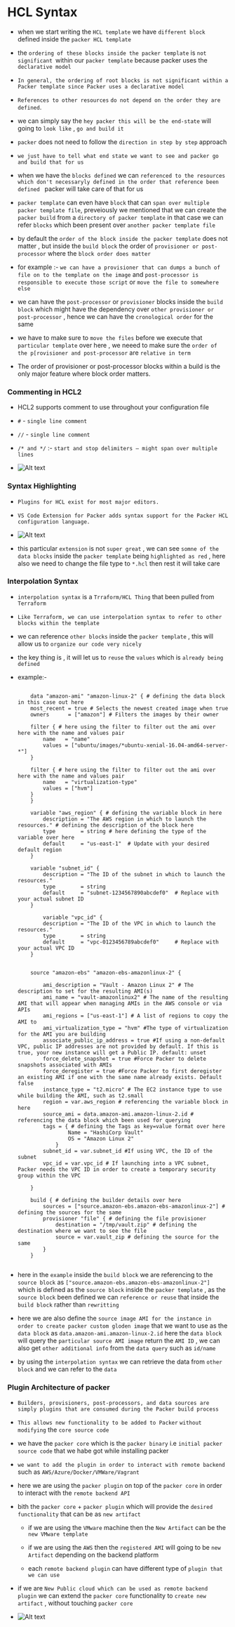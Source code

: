 # HCL Syntax

- when we start writing the `HCL template` we have `different block` defined inside the `packer HCL template`

- the `ordering of these blocks inside the packer template` is `not significant `within our `packer template` because packer uses the `declarative model`

- `In general, the ordering of root blocks is not significant within a Packer template since Packer uses a declarative model` 

- `References to other resources` `do not depend on the order they are defined`. 

- we can simply say the `hey packer this will be the end-state` will going to `look like` , `go and build it`

- `packer` does not need to follow the `direction in step by step` approach

- `we just have to tell what end state we want to see and packer go and build that for us `

- when we have the `blocks defined` we can `referenced to the resources` `which don't necessaryly defined in the order that reference been defined ` packer will take care of that for us

- `packer template` can even have `block` that can `span over multiple packer template file`, preveiously we mentioned that we can create the `packer build` from a `directory of packer template` in that case we can refer `blocks` which been present over `another packer template file`

- by default the `order of the block inside the packer template` does not matter , but inside the `build block` the order of  `provisioner or post-processor` where the `block order does matter`

- for example :- `we can have a provisioner that can dumps a bunch of file on to the template on the image` and `post-processor is responsible to execute those script` or `move the file to somewhere else`

- we can have the `post-processor` or `provisioner` blocks inside the `build block` which might have the dependency over  `other provisioner or post-processor` , hence we can have the `cronological order` for the same

- we have to make sure to `move the files` before we execute that `particular template` over here , we neeed to make sure the `order of the p[rovisioner and post-processor` are `relative in term`

- The order of provisioner or post-processor blocks within a build is the only major feature where block order matters.

### Commenting in HCL2

- HCL2 supports comment to use throughout your configuration file

- `#` - `single line comment`

- `//` - `single line comment` 

- `/* and */` :- `start and stop delimiters – might span over multiple lines`

- ![Alt text](image-2.png)

### Syntax Highlighting

- `Plugins for HCL exist for most major editors.` 

- `VS Code Extension for Packer adds syntax support for the Packer HCL configuration language.` 

- ![Alt text](image-3.png)

- this particular `extension` is not `super great` , we can see `somne of the data blocks` inside the `packer template` being `highlighted as red`  , here also we need to change the file type to `*.hcl` then rest it will take care


### Interpolation Syntax


- `interpolation syntax` is a `Trraform/HCL Thing` that been pulled from `Terraform`

- `Like Terraform, we can use interpolation syntax to refer to other blocks within the template`

- we can reference `other blocks` inside the `packer template` , this will allow us to `organize our code very nicely`

- the key thing is , it will let us to `reuse` the `values` which is `already being defined`

- example:- 

    ```packer

        data "amazon-ami" "amazon-linux-2" { # defining the data block in this case out here
        most_recent = true # Selects the newest created image when true
        owners      = ["amazon"] # Filters the images by their owner

        filter { # here using the filter to filter out the ami over here with the name and values pair
            name   = "name" 
            values = ["ubuntu/images/*ubuntu-xenial-16.04-amd64-server-*"]
        }

        filter { # here using the filter to filter out the ami over here with the name and values pair
            name   = "virtualization-type"
            values = ["hvm"]
        }
        }

        variable "aws_region" { # defining the variable block in here
            description = "The AWS region in which to launch the resources." # defining the description of the block here
            type        = string # here defining the type of the variable over here
            default     = "us-east-1"  # Update with your desired default region
        }

        variable "subnet_id" {
            description = "The ID of the subnet in which to launch the resources."
            type        = string
            default     = "subnet-1234567890abcdef0"  # Replace with your actual subnet ID
        }

            variable "vpc_id" {
            description = "The ID of the VPC in which to launch the resources."
            type        = string
            default     = "vpc-0123456789abcdef0"     # Replace with your actual VPC ID
        }


        source "amazon-ebs" "amazon-ebs-amazonlinux-2" {

            ami_description = "Vault - Amazon Linux 2" # The description to set for the resulting AMI(s)
            ami_name = "vault-amazonlinux2" # The name of the resulting AMI that will appear when managing AMIs in the AWS console or via APIs
            ami_regions = ["us-east-1"] # A list of regions to copy the AMI to
            ami_virtualization_type = "hvm" #The type of virtualization for the AMI you are building
            associate_public_ip_address = true #If using a non-default VPC, public IP addresses are not provided by default. If this is true, your new instance will get a Public IP. default: unset
            force_delete_snapshot = true #Force Packer to delete snapshots associated with AMIs
            force_deregister = true #Force Packer to first deregister an existing AMI if one with the same name already exists. Default false
            instance_type = "t2.micro" # The EC2 instance type to use while building the AMI, such as t2.small
            region = var.aws_region # referencing the variable block in here
            source_ami = data.amazon-ami.amazon-linux-2.id # referencing the data block which been used for querying 
            tags = { # defining the Tags as key=value format over here
                    Name = "HashiCorp Vault"
                    OS = "Amazon Linux 2"
                }
            subnet_id = var.subnet_id #If using VPC, the ID of the subnet
            vpc_id = var.vpc_id # If launching into a VPC subnet, Packer needs the VPC ID in order to create a temporary security group within the VPC

        }

        build { # defining the builder details over here
            sources = ["source.amazon-ebs.amazon-ebs-amazonlinux-2"] # defining the sources for the same
            provisioner "file" { # defining the file provisioner
                destination = "/tmp/vault.zip" # defining the destination where we want to see the file
                source = var.vault_zip # defining the source for the same
            }
        }


    ```

- here in the `example` inside the `build block` we are referencing to the `source block` as `["source.amazon-ebs.amazon-ebs-amazonlinux-2"]` which is defined as the `source block` inside the `packer template` , as the `source block` been defined we can `reference or reuse` that inside the `build block` rather than `rewritting`

- here we are also define the `source image AMI for the instance in order to create packer custom gloden image` that we want to use as the `data block` as `data.amazon-ami.amazon-linux-2.id` here the `data block` will query the `particular source AMI image` return the `AMI ID` , we can also get `other additional info` from the `data query` such as `id/name`

- by using the `interpolation syntax` we can retrieve the data from `other block` and we can refer to the `data`



### Plugin Architecture of packer

- `Builders, provisioners, post-processors, and data sources are simply plugins that are consumed during the Packer build process`

- `This allows new functionality to be added to Packer` `without modifying` the `core source code`

- we have the `packer core` which is the `packer binary` i.e `initial packer source code` that we habe got while installing packer

- `we want to add the plugin in order to interact with remote backend` such as `AWS/Azure/Docker/VMWare/Vagrant`

- here we are using the `packer plugin` on top of the `packer core` in  order to interact with the `remote backend API`

- bith the `packer core` + `packer plugin` which will provide the `desired functionality` that can be as `new artifact`
  
  - if we are using the `VMware` machine then the `New Artifact` can be the `new VMware template`
  
  - if we are using the `AWS` then the `registered AMI` will going to be `new Artifact` depending on the backend platform
  
  - each `remote backend plugin`  can have different type of `plugin that we can use`
  
- if we are `New Public cloud which can be used as remote backend plugin` we can extend the `packer core` functionality to `create new artifact`  , without touching `packer core`

- ![Alt text](image-4.png)